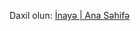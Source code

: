 <p>Daxil olun: <a href="https://pashaskerov21.github.io/inaye/main.html">İnayə | Ana Səhifə</a></p>
